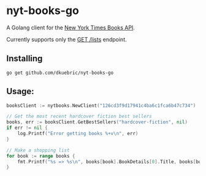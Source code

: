 # nyt-books-go

A Golang client for the [New York Times Books API](http://developer.nytimes.com/books_api.json).

Currently supports only the [GET /lists](http://developer.nytimes.com/books_api.json#/Documentation/GET/lists.%7Bformat%7D) endpoint.

## Installing

```
go get github.com/dkuebric/nyt-books-go
```

## Usage:

```go
booksClient := nytbooks.NewClient("126cd3f9d17941c4ba6c1fca6b47c734")

// Get the most recent hardcover fiction best sellers
books, err := booksClient.GetBestSellers("hardcover-fiction", nil)
if err != nil {
	log.Printf("Error getting books %+v\n", err)
}

// Make a shopping list
for book := range books {
	fmt.Printf("%s => %s\n", books[book].BookDetails[0].Title, books[book].AmazonProductURL)
}
```
